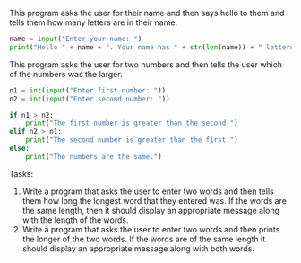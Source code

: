 This program asks the user for their name and then says hello to them and tells them how many letters are in their name.

```Python
name = input("Enter your name: ")
print("Hello " + name + ". Your name has " + str(len(name)) + " letters in it.")
```

This program asks the user for two numbers and then tells the user which of the numbers was the larger.

```Python
n1 = int(input("Enter first number: "))
n2 = int(input("Enter second number: "))

if n1 > n2:
    print("The first number is greater than the second.")
elif n2 > n1:
    print("The second number is greater than the first.")
else:
    print("The numbers are the same.")
```
Tasks:
1. Write a program that asks the user to enter two words and then tells them how long the longest word that they entered was. If the words are the same length, then it should display an appropriate message along with the length of the words.
1. Write a program that asks the user to enter two words and then prints the longer of the two words. If the words are of the same length it should display an appropriate message along with both words.
